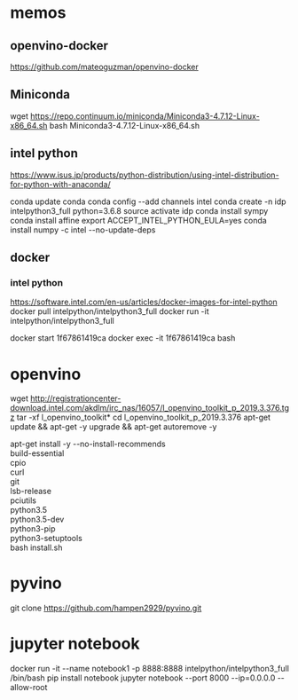 # memos

## openvino-docker
https://github.com/mateoguzman/openvino-docker

## Miniconda
wget https://repo.continuum.io/miniconda/Miniconda3-4.7.12-Linux-x86_64.sh
bash Miniconda3-4.7.12-Linux-x86_64.sh

## intel python
https://www.isus.jp/products/python-distribution/using-intel-distribution-for-python-with-anaconda/

conda update conda
conda config --add channels intel
conda create -n idp intelpython3_full python=3.6.8
source activate idp
conda install sympy
conda install affine
export ACCEPT_INTEL_PYTHON_EULA=yes
conda install numpy -c intel --no-update-deps

## docker 
### intel python
https://software.intel.com/en-us/articles/docker-images-for-intel-python
docker pull intelpython/intelpython3_full
docker run -it intelpython/intelpython3_full

docker start 1f67861419ca
docker exec -it 1f67861419ca bash

# openvino
wget http://registrationcenter-download.intel.com/akdlm/irc_nas/16057/l_openvino_toolkit_p_2019.3.376.tgz
tar -xf l_openvino_toolkit*
cd l_openvino_toolkit_p_2019.3.376
apt-get update && apt-get -y upgrade && apt-get autoremove -y

apt-get install -y --no-install-recommends \
        build-essential \
        cpio \
        curl \
        git \
        lsb-release \
        pciutils \
        python3.5 \
        python3.5-dev \
        python3-pip \
        python3-setuptools \
bash install.sh

# pyvino
git clone https://github.com/hampen2929/pyvino.git

# jupyter notebook
docker run -it --name notebook1 -p 8888:8888 intelpython/intelpython3_full /bin/bash
pip install notebook
jupyter notebook --port 8000 --ip=0.0.0.0 --allow-root


# 



